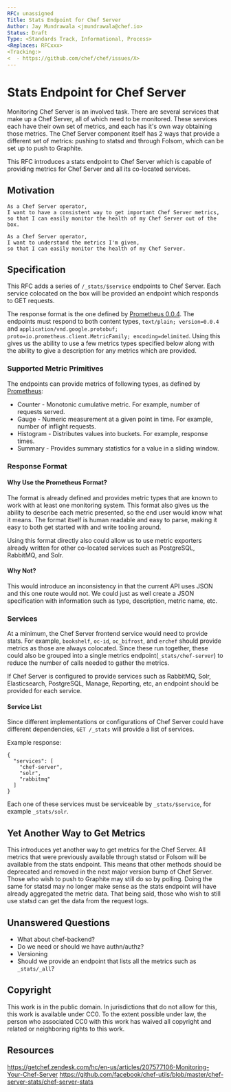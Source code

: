 ```yaml
---
RFC: unassigned
Title: Stats Endpoint for Chef Server
Author: Jay Mundrawala <jmundrawala@chef.io>
Status: Draft
Type: <Standards Track, Informational, Process>
<Replaces: RFCxxx>
<Tracking:>
<  - https://github.com/chef/chef/issues/X>
---
```


# Stats Endpoint for Chef Server

Monitoring Chef Server is an involved task. There are several services that make
up a Chef Server, all of which need to be monitored. These services each have their
own set of metrics, and each has it's own way obtaining those metrics. The Chef Server
component itself has 2 ways that provide a different set of metrics: pushing to statsd 
and through Folsom, which can be set up to push to Graphite.

This RFC introduces a stats endpoint to Chef Server which is capable of providing metrics
for Chef Server and all its co-located services.


## Motivation

    As a Chef Server operator,
    I want to have a consistent way to get important Chef Server metrics,
    so that I can easily monitor the health of my Chef Server out of the box.

    As a Chef Server operator,
    I want to understand the metrics I'm given,
    so that I can easily monitor the health of my Chef Server.


## Specification

This RFC adds a series of `/_stats/$service` endpoints to Chef Server. Each service
colocated on the box will be provided an endpoint which responds to GET requests.

The response format is the one defined by [Prometheus 0.0.4](https://prometheus.io/docs/instrumenting/exposition_formats). The endpoints must respond to both content types, `text/plain; version=0.0.4` and `application/vnd.google.protobuf; proto=io.prometheus.client.MetricFamily; encoding=delimited`.
Using this gives us the ability to use a few metrics types specified below along with the ability to give
a description for any metrics which are provided.

### Supported Metric Primitives
The endpoints can provide metrics of following types, as defined by [Prometheus](https://prometheus.io/docs/concepts/metric_types/):
- Counter - Monotonic cumulative metric. For example, number of requests served.
- Gauge - Numeric measurement at a given point in time. For example, number of inflight requests.
- Histogram - Distributes values into buckets. For example, response times.
- Summary - Provides summary statistics for a value in a sliding window.

### Response Format
#### Why Use the Prometheus Format?
The format is already defined and provides metric types that are known to work with at least
one monitoring system. This format also gives us the ability to describe each metric presented,
so the end user would know what it means. The format itself is human readable and easy to parse,
making it easy to both get started with and write tooling around.

Using this format directly also could allow us to use metric exporters already written for other co-located
services such as PostgreSQL, RabbitMQ, and Solr.

#### Why Not?
This would introduce an inconsistency in that the current API uses JSON and this one route would not. We
could just as well create a JSON specification with information such as type, description, metric name, etc.


### Services
At a minimum, the Chef Server frontend service would need to provide stats. For example, `bookshelf`, `oc-id`,
`oc_bifrost`, and `erchef` should provide metrics as those are always colocated. Since these run together, these could also be grouped into a single metrics endpoint(`_stats/chef-server`) to reduce the number of calls needed to gather the metrics.

If Chef Server is configured to provide services such as RabbitMQ, Solr, Elasticsearch, PostgreSQL, Manage, Reporting, etc, an endpoint should be provided for each service.

#### Service List
Since different implementations or configurations of Chef Server could have different dependencies, 
`GET /_stats` will provide a list of services.

Example response:

```
{
  "services": [
    "chef-server",
    "solr",
    "rabbitmq"
  ]
}
```

Each one of these services must be serviceable by `_stats/$service`, for example `_stats/solr`.

## Yet Another Way to Get Metrics
This introduces yet another way to get metrics for the Chef Server. All metrics that were previously
available through statsd or Folsom will be available from the stats endpoint. This means that other
methods should be deprecated and removed in the next major version bump of Chef Server. Those who
wish to push to Graphite may still do so by polling. Doing the same for statsd may no longer make sense
as the stats endpoint will have already aggregated the metric data. That being said, those who wish to
still use statsd can get the data from the request logs.

## Unanswered Questions

- What about chef-backend?
- Do we need or should we have authn/authz?
- Versioning
- Should we provide an endpoint that lists all the metrics such as `_stats/_all`?

## Copyright

This work is in the public domain. In jurisdictions that do not allow for this,
this work is available under CC0. To the extent possible under law, the person
who associated CC0 with this work has waived all copyright and related or
neighboring rights to this work.

## Resources
https://getchef.zendesk.com/hc/en-us/articles/207577106-Monitoring-Your-Chef-Server
https://github.com/facebook/chef-utils/blob/master/chef-server-stats/chef-server-stats
